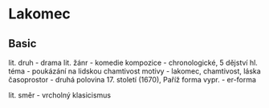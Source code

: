 # Lakomec

## Basic

lit. druh - drama
lit. žánr - komedie
kompozice - chronologické, 5 dějství
hl. téma - poukázání na lidskou chamtivost
motivy - lakomec, chamtivost, láska
časoprostor - druhá polovina 17. století (1670), Paříž
forma vypr. - er-forma

lit. směr - vrcholný klasicismus
